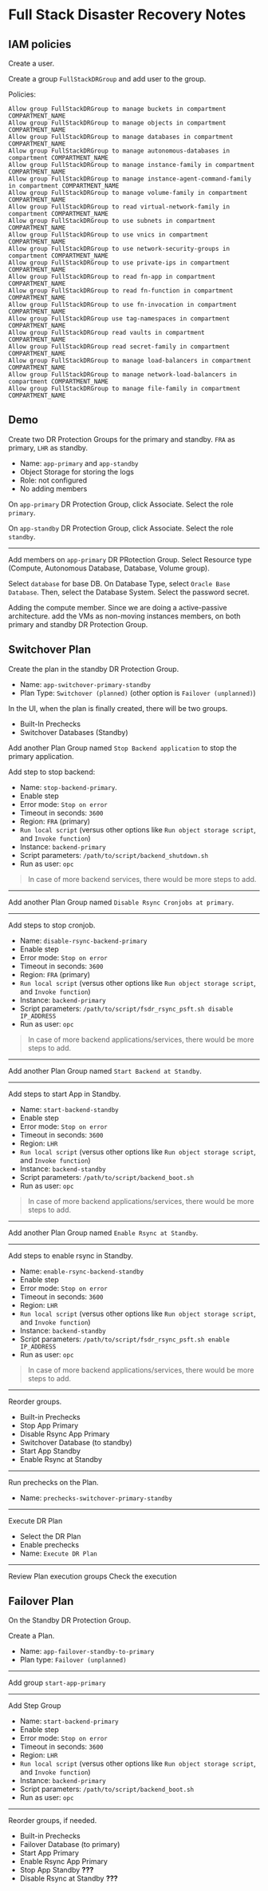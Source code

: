 # Full Stack Disaster Recovery Notes

## IAM policies

Create a user.

Create a group `FullStackDRGroup` and add user to the group.

Policies:

```
Allow group FullStackDRGroup to manage buckets in compartment COMPARTMENT_NAME
Allow group FullStackDRGroup to manage objects in compartment COMPARTMENT_NAME
Allow group FullStackDRGroup to manage databases in compartment COMPARTMENT_NAME
Allow group FullStackDRGroup to manage autonomous-databases in compartment COMPARTMENT_NAME
Allow group FullStackDRGroup to manage instance-family in compartment COMPARTMENT_NAME
Allow group FullStackDRGroup to manage instance-agent-command-family in compartment COMPARTMENT_NAME
Allow group FullStackDRGroup to manage volume-family in compartment COMPARTMENT_NAME
Allow group FullStackDRGroup to read virtual-network-family in compartment COMPARTMENT_NAME
Allow group FullStackDRGroup to use subnets in compartment COMPARTMENT_NAME
Allow group FullStackDRGroup to use vnics in compartment COMPARTMENT_NAME
Allow group FullStackDRGroup to use network-security-groups in compartment COMPARTMENT_NAME
Allow group FullStackDRGroup to use private-ips in compartment COMPARTMENT_NAME
Allow group FullStackDRGroup to read fn-app in compartment COMPARTMENT_NAME
Allow group FullStackDRGroup to read fn-function in compartment COMPARTMENT_NAME
Allow group FullStackDRGroup to use fn-invocation in compartment COMPARTMENT_NAME
Allow group FullStackDRGroup use tag-namespaces in compartment COMPARTMENT_NAME
Allow group FullStackDRGroup read vaults in compartment COMPARTMENT_NAME
Allow group FullStackDRGroup read secret-family in compartment COMPARTMENT_NAME
Allow group FullStackDRGroup to manage load-balancers in compartment COMPARTMENT_NAME
Allow group FullStackDRGroup to manage network-load-balancers in compartment COMPARTMENT_NAME
Allow group FullStackDRGroup to manage file-family in compartment COMPARTMENT_NAME
```

## Demo

Create two DR Protection Groups for the primary and standby.
`FRA` as primary, `LHR` as standby.

- Name: `app-primary` and `app-standby`
- Object Storage for storing the logs
- Role: not configured
- No adding members

On `app-primary` DR Protection Group, click Associate. Select the role `primary`.

On `app-standby` DR Protection Group, click Associate. Select the role `standby`.

---

Add members on `app-primary` DR PRotection Group. Select Resource type (Compute, Autonomous Database, Database, Volume group).

Select `database` for base DB. On Database Type, select `Oracle Base Database`. Then, select the Database System. Select the password secret.

Adding the compute member. Since we are doing a active-passive architecture. add the VMs as non-moving instances members, on both primary and standby DR Protection Group.

## Switchover Plan

Create the plan in the standby DR Protection Group.

- Name: `app-switchover-primary-standby`
- Plan Type: `Switchover (planned)` (other option is `Failover (unplanned)`)

In the UI, when the plan is finally created, there will be two groups.

- Built-In Prechecks
- Switchover Databases (Standby)

Add another Plan Group named `Stop Backend application` to stop the primary application.

Add step to stop backend:

- Name: `stop-backend-primary`.
- Enable step
- Error mode: `Stop on error`
- Timeout in seconds: `3600`
- Region: `FRA` (primary)
- `Run local script` (versus other options like `Run object storage script`, and `Invoke function`)
- Instance: `backend-primary`
- Script parameters: `/path/to/script/backend_shutdown.sh`
- Run as user: `opc`

> In case of more backend services, there would be more steps to add.

---

Add another Plan Group named `Disable Rsync Cronjobs at primary`.

---

Add steps to stop cronjob.

- Name: `disable-rsync-backend-primary`
- Enable step
- Error mode: `Stop on error`
- Timeout in seconds: `3600`
- Region: `FRA` (primary)
- `Run local script` (versus other options like `Run object storage script`, and `Invoke function`)
- Instance: `backend-primary`
- Script parameters: `/path/to/script/fsdr_rsync_psft.sh disable IP_ADDRESS`
- Run as user: `opc`

> In case of more backend applications/services, there would be more steps to add.

---

Add another Plan Group named `Start Backend at Standby`.

---

Add steps to start App in Standby.

- Name: `start-backend-standby`
- Enable step
- Error mode: `Stop on error`
- Timeout in seconds: `3600`
- Region: `LHR`
- `Run local script` (versus other options like `Run object storage script`, and `Invoke function`)
- Instance: `backend-standby`
- Script parameters: `/path/to/script/backend_boot.sh`
- Run as user: `opc`

> In case of more backend applications/services, there would be more steps to add.

---

Add another Plan Group named `Enable Rsync at Standby`.

---

Add steps to enable rsync in Standby.

- Name: `enable-rsync-backend-standby`
- Enable step
- Error mode: `Stop on error`
- Timeout in seconds: `3600`
- Region: `LHR`
- `Run local script` (versus other options like `Run object storage script`, and `Invoke function`)
- Instance: `backend-standby`
- Script parameters: `/path/to/script/fsdr_rsync_psft.sh enable IP_ADDRESS`
- Run as user: `opc`

> In case of more backend applications/services, there would be more steps to add.

---

Reorder groups.

- Built-in Prechecks
- Stop App Primary
- Disable Rsync App Primary
- Switchover Database (to standby)
- Start App Standby
- Enable Rsync at Standby

---

Run prechecks on the Plan.

- Name: `prechecks-switchover-primary-standby`

---

Execute DR Plan

- Select the DR Plan
- Enable prechecks
- Name: `Execute DR Plan`

---

Review Plan execution groups
Check the execution

## Failover Plan

On the Standby DR Protection Group.

Create a Plan.

- Name: `app-failover-standby-to-primary`
- Plan type: `Failover (unplanned)`

---

Add group `start-app-primary`

---

Add Step Group

- Name: `start-backend-primary`
- Enable step
- Error mode: `Stop on error`
- Timeout in seconds: `3600`
- Region: `LHR`
- `Run local script` (versus other options like `Run object storage script`, and `Invoke function`)
- Instance: `backend-primary`
- Script parameters: `/path/to/script/backend_boot.sh`
- Run as user: `opc`

---

Reorder groups, if needed.

- Built-in Prechecks
- Failover Database (to primary)
- Start App Primary
- Enable Rsync App Primary
- Stop App Standby **???**
- Disable Rsync at Standby **???**
